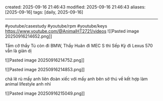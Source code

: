 created: 2025-09-16 21:46:43
modified: 2025-09-16 21:46:43
aliases: [2025-09-16]
tags: [daily, 2025-09-16]

---




#youtube/casestudy #youtube/rpm 
#youtube/keys 
https://www.youtube.com/@AnimalHT2721/videos
![[Pasted image 20250916214652.png]]



Tầm cỡ thầy Tú còn đi BMW, Thầy Huân đi MEC S
thì Sếp Kỳ đi Lexus 570 vẫn là giản dị

![[Pasted image 20250916214752.png]]




![[Pasted image 20250916214853.png]]



chả lẽ rủ mấy anh liên đoàn xiếc với mấy anh bên sở thú về kết hợp làm animal lifestyle anh nhỉ


![[Pasted image 20250916215049.png]]